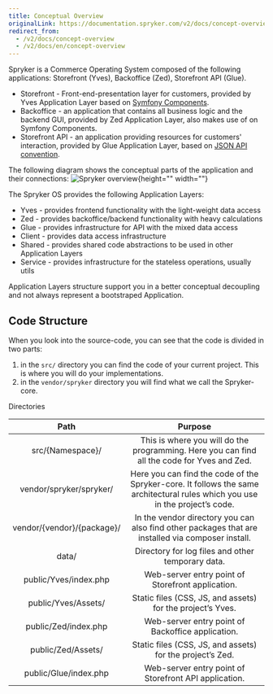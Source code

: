 ```yaml
---
title: Conceptual Overview
originalLink: https://documentation.spryker.com/v2/docs/concept-overview
redirect_from:
  - /v2/docs/concept-overview
  - /v2/docs/en/concept-overview
---
```


Spryker is a Commerce Operating System composed of the following applications: Storefront (Yves), Backoffice (Zed), Storefront API (Glue).

* Storefront - Front-end-presentation layer for customers, provided by Yves Application Layer based on [Symfony Components](https://symfony.com/components).
* Backoffice - an application that contains all business logic and the backend GUI, provided by Zed Application Layer, also makes use of on Symfony Components.
* Storefront API - an application providing resources for customers' interaction, provided by Glue Application Layer, based on [JSON API convention](https://jsonapi.org/).

The following diagram shows the conceptual parts of the application and their connections:
![Spryker overview](https://spryker.s3.eu-central-1.amazonaws.com/docs/Developer+Guide/Architecture+Concepts/Conceptual+Overview/spryker-overview.png){height="" width=""}

The Spryker OS provides the following Application Layers:

* Yves - provides frontend functionality with the light-weight data access
* Zed - provides backoffice/backend functionality with heavy calculations
* Glue - provides infrastructure for API with the mixed data access
* Client - provides data access infrastructure
* Shared - provides shared code abstractions to be used in other Application Layers
* Service - provides infrastructure for the stateless operations, usually utils

Application Layers structure support you in a better conceptual decoupling and not always represent a bootstraped Application.

## Code Structure

When you look into the source-code, you can see that the code is divided in two parts:

1. in the `src/` directory you can find the code of your current project. This is where you will do your implementations.
2. in the `vendor/spryker` directory you will find what we call the Spryker-core.

Directories

|            Path            |                           Purpose                            |
| :------------------------: | :----------------------------------------------------------: |
|      src/{Namespace}/      | This is where you will do the programming. Here you can find all the code for Yves and Zed. |
|  vendor/spryker/spryker/   | Here you can find the code of the Spryker-core. It follows the same architectural rules which you use in the project’s code. |
| vendor/{vendor}/{package}/ | In the vendor directory you can also find other packages that are installed via composer install. |
|           data/            |      Directory for log files and other temporary data.       |
|   public/Yves/index.php    |      Web-server entry point of Storefront application.       |
|    public/Yves/Assets/     |  Static files (CSS, JS, and assets) for the project’s Yves.  |
|    public/Zed/index.php    |      Web-server entry point of Backoffice application.       |
|     public/Zed/Assets/     |  Static files (CSS, JS, and assets) for the project’s Zed.   |
|   public/Glue/index.php    |    Web-server entry point of Storefront API application.     |

<!-- Last review date: Feb 28th, 2019-- by Denis Turkov, Oksana Karasyova -->
